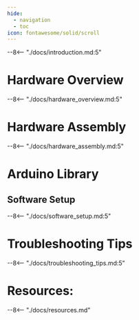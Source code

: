 ```yaml
---
hide:
  - navigation
  - toc
icon: fontawesome/solid/scroll
---
```



--8<-- "./docs/introduction.md:5"

# Hardware Overview
--8<-- "./docs/hardware_overview.md:5"

# Hardware Assembly
--8<-- "./docs/hardware_assembly.md:5"

# <Product Name> Arduino Library

## Software Setup
--8<-- "./docs/software_setup.md:5"

# Troubleshooting Tips
--8<-- "./docs/troubleshooting_tips.md:5"

# Resources:
--8<-- "./docs/resources.md"